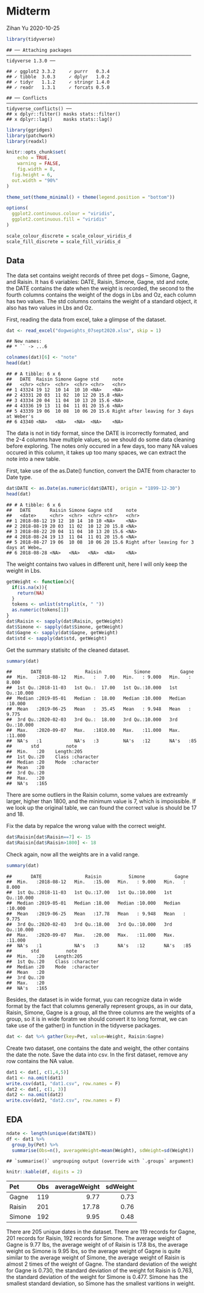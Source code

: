 Midterm
================
Zihan Yu
2020-10-25

``` r
library(tidyverse)
```

    ## ── Attaching packages ──────────────────────────────────────────────────────────────────── tidyverse 1.3.0 ──

    ## ✓ ggplot2 3.3.2     ✓ purrr   0.3.4
    ## ✓ tibble  3.0.3     ✓ dplyr   1.0.2
    ## ✓ tidyr   1.1.2     ✓ stringr 1.4.0
    ## ✓ readr   1.3.1     ✓ forcats 0.5.0

    ## ── Conflicts ─────────────────────────────────────────────────────────────────────── tidyverse_conflicts() ──
    ## x dplyr::filter() masks stats::filter()
    ## x dplyr::lag()    masks stats::lag()

``` r
library(ggridges)
library(patchwork)
library(readxl)

knitr::opts_chunk$set(
    echo = TRUE,
    warning = FALSE,
    fig.width = 8, 
  fig.height = 6,
  out.width = "90%"
)

theme_set(theme_minimal() + theme(legend.position = "bottom"))

options(
  ggplot2.continuous.colour = "viridis",
  ggplot2.continuous.fill = "viridis"
)

scale_colour_discrete = scale_colour_viridis_d
scale_fill_discrete = scale_fill_viridis_d
```

## Data

The data set contains weight records of three pet dogs – Simone, Gagne,
and Raisin. It has 6 variables: DATE, Raisin, Simone, Gagne, std and
note, the DATE contains the date when the weight is recorded, the second
to the fourth columns contains the weight of the dogs in Lbs and Oz,
each column has two values. The std columns contains the weight of a
standard object, it also has two values in Lbs and Oz.

First, reading the data from excel, take a glimpse of the dataset.

``` r
dat <- read_excel("dogweights_07sept2020.xlsx", skip = 1)
```

    ## New names:
    ## * `` -> ...6

``` r
colnames(dat)[6] <- "note"
head(dat)
```

    ## # A tibble: 6 x 6
    ##   DATE  Raisin Simone Gagne std     note                                     
    ##   <chr> <chr>  <chr>  <chr> <chr>   <chr>                                    
    ## 1 43324 19 12  10 14  10 10 <NA>    <NA>                                     
    ## 2 43331 20 03  11 02  10 12 20 15.8 <NA>                                     
    ## 3 43334 20 04  11 04  10 13 20 15.6 <NA>                                     
    ## 4 43336 19 13  11 04  11 01 20 15.6 <NA>                                     
    ## 5 43339 19 06  10 08  10 06 20 15.6 Right after leaving for 3 days at Weber's
    ## 6 43340 <NA>   <NA>   <NA>  <NA>    <NA>

The data is not in tidy format, since the DATE is ircorrectly formated,
and the 2-4 columns have multiple values, so we should do some data
cleaning before exploring. The notes only occured in a few days, too
many NA values occured in this column, it takes up too many spaces, we
can extract the note into a new table.

First, take use of the as.Date() function, convert the DATE from
character to Date type.

``` r
dat$DATE <- as.Date(as.numeric(dat$DATE), origin = "1899-12-30")
head(dat)
```

    ## # A tibble: 6 x 6
    ##   DATE       Raisin Simone Gagne std     note                                   
    ##   <date>     <chr>  <chr>  <chr> <chr>   <chr>                                  
    ## 1 2018-08-12 19 12  10 14  10 10 <NA>    <NA>                                   
    ## 2 2018-08-19 20 03  11 02  10 12 20 15.8 <NA>                                   
    ## 3 2018-08-22 20 04  11 04  10 13 20 15.6 <NA>                                   
    ## 4 2018-08-24 19 13  11 04  11 01 20 15.6 <NA>                                   
    ## 5 2018-08-27 19 06  10 08  10 06 20 15.6 Right after leaving for 3 days at Webe…
    ## 6 2018-08-28 <NA>   <NA>   <NA>  <NA>    <NA>

The weight contains two values in different unit, here I will only keep
the weight in Lbs.

``` r
getWeight <- function(x){
  if(is.na(x)){
    return(NA)
  }
  tokens <- unlist(strsplit(x, " "))
  as.numeric(tokens[1])
}
dat$Raisin <- sapply(dat$Raisin, getWeight)
dat$Simone <- sapply(dat$Simone, getWeight)
dat$Gagne <- sapply(dat$Gagne, getWeight)
dat$std <- sapply(dat$std, getWeight)
```

Get the summary statisitc of the cleaned dataset.

``` r
summary(dat)
```

    ##       DATE                Raisin            Simone           Gagne       
    ##  Min.   :2018-08-12   Min.   :   7.00   Min.   : 9.000   Min.   : 8.000  
    ##  1st Qu.:2018-11-03   1st Qu.:  17.00   1st Qu.:10.000   1st Qu.:10.000  
    ##  Median :2019-05-01   Median :  18.00   Median :10.000   Median :10.000  
    ##  Mean   :2019-06-25   Mean   :  35.45   Mean   : 9.948   Mean   : 9.775  
    ##  3rd Qu.:2020-02-03   3rd Qu.:  18.00   3rd Qu.:10.000   3rd Qu.:10.000  
    ##  Max.   :2020-09-07   Max.   :1810.00   Max.   :11.000   Max.   :11.000  
    ##  NA's   :1            NA's   :3         NA's   :12       NA's   :85      
    ##       std          note          
    ##  Min.   :20    Length:205        
    ##  1st Qu.:20    Class :character  
    ##  Median :20    Mode  :character  
    ##  Mean   :20                      
    ##  3rd Qu.:20                      
    ##  Max.   :20                      
    ##  NA's   :165

There are some outliers in the Raisin column, some values are extreamly
larger, higher than 1800, and the minimum value is 7, which is
impoissible. If we look up the original table, we can found the correct
value is should be 17 and 18.

Fix the data by repalce the wrong value with the correct weight.

``` r
dat$Raisin[dat$Raisin==7] <- 15
dat$Raisin[dat$Raisin>1800] <- 18
```

Check again, now all the weights are in a valid range.

``` r
summary(dat)
```

    ##       DATE                Raisin          Simone           Gagne       
    ##  Min.   :2018-08-12   Min.   :15.00   Min.   : 9.000   Min.   : 8.000  
    ##  1st Qu.:2018-11-03   1st Qu.:17.00   1st Qu.:10.000   1st Qu.:10.000  
    ##  Median :2019-05-01   Median :18.00   Median :10.000   Median :10.000  
    ##  Mean   :2019-06-25   Mean   :17.78   Mean   : 9.948   Mean   : 9.775  
    ##  3rd Qu.:2020-02-03   3rd Qu.:18.00   3rd Qu.:10.000   3rd Qu.:10.000  
    ##  Max.   :2020-09-07   Max.   :20.00   Max.   :11.000   Max.   :11.000  
    ##  NA's   :1            NA's   :3       NA's   :12       NA's   :85      
    ##       std          note          
    ##  Min.   :20    Length:205        
    ##  1st Qu.:20    Class :character  
    ##  Median :20    Mode  :character  
    ##  Mean   :20                      
    ##  3rd Qu.:20                      
    ##  Max.   :20                      
    ##  NA's   :165

Besides, the dataset is in wide format, yuu can recognize data in wide
format by the fact that columns generally represent groups, as in our
data, Raisin, Simone, Gagne is a group, all the three columns are the
weights of a group, so it is in wide foratm we should convert it to long
format, we can take use of the gather() in function in the tidyverse
packages.

``` r
dat <- dat %>% gather(key=Pet, value=Weight, Raisin:Gagne)
```

Create two dataset, one contains the date and weight, the other contains
the date the note. Save the data into csv. In the first dataset, remove
any row contains the NA value.

``` r
dat1 <- dat[, c(1,4,5)]
dat1 <- na.omit(dat1)
write.csv(dat1, "dat1.csv", row.names = F)
dat2 <- dat[, c(1, 3)]
dat2 <- na.omit(dat2)
write.csv(dat2, "dat2.csv", row.names = F)
```

## EDA

``` r
ndate <- length(unique(dat$DATE))
df <- dat1 %>%
  group_by(Pet) %>% 
  summarise(Obs=n(), averageWeight=mean(Weight), sdWeight=sd(Weight)) 
```

    ## `summarise()` ungrouping output (override with `.groups` argument)

``` r
knitr::kable(df, digits = 2)
```

| Pet    | Obs | averageWeight | sdWeight |
| :----- | --: | ------------: | -------: |
| Gagne  | 119 |          9.77 |     0.73 |
| Raisin | 201 |         17.78 |     0.76 |
| Simone | 192 |          9.95 |     0.48 |

There are 205 unique dates in the dataset. There are 119 records for
Gagne, 201 records for Raisin, 192 records for Simone. The average
weight of Gagne is 9.77 lbs, the average weight of of Raisin is 17.8
lbs, the average weight os Simone is 9.95 lbs, so the average weight of
Gagne is quite similar to the average weight of Simone, the average
weight of Raisin is almost 2 times of the weight of Gagne. The standard
deviation of the weight for Gagne is 0.730, the standard deviation of
the weight fot Raisin is 0.763, the standard deviation of the weight for
Simone is 0.477. Simone has the smallest standard deviation, so Simone
has the smallest varitions in weight.
